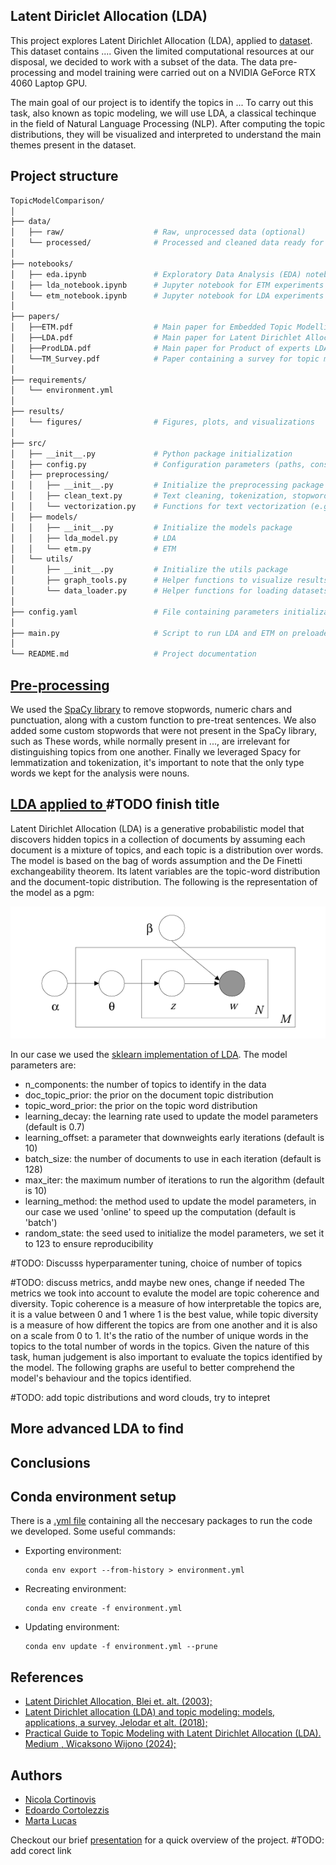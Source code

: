 ## Latent Diriclet Allocation (LDA)
This project explores Latent Dirichlet Allocation (LDA), applied to  [dataset]().
This dataset contains .... 
Given the limited computational resources at our disposal, we decided to work with a subset of the data.
The data pre-processing and model training were carried out on a NVIDIA GeForce RTX 4060 Laptop GPU.


The main goal of our project is to identify the topics in ...
To carry out this task, also known as topic modeling, we will use LDA, a classical techinque in the field of Natural Language Processing (NLP).
After computing the topic distributions, they will be visualized and interpreted to understand the main themes present in the dataset.

## Project structure

```bash
TopicModelComparison/
│
├── data/
│   ├── raw/                    # Raw, unprocessed data (optional)
│   └── processed/              # Processed and cleaned data ready for modeling
│
├── notebooks/
│   ├── eda.ipynb               # Exploratory Data Analysis (EDA) notebook
│   ├── lda_notebook.ipynb      # Jupyter notebook for ETM experiments and testing
│   └── etm_notebook.ipynb      # Jupyter notebook for LDA experiments and testing
│
├── papers/
│   ├──ETM.pdf                  # Main paper for Embedded Topic Modelling (ETM)
│   ├──LDA.pdf                  # Main paper for Latent Dirichlet Allocation (LDA)
│   ├──ProdLDA.pdf              # Main paper for Product of experts LDA (ProdLDA)
│   └──TM_Survey.pdf            # Paper containing a survey for topic model techniques
│
├── requirements/
│   └── environment.yml
│
├── results/
│   └── figures/                # Figures, plots, and visualizations
│
├── src/
│   ├── __init__.py             # Python package initialization
│   ├── config.py               # Configuration parameters (paths, constants etc.)
│   ├── preprocessing/
│   │   ├── __init__.py         # Initialize the preprocessing package
│   │   ├── clean_text.py       # Text cleaning, tokenization, stopword removal, etc.
│   │   └── vectorization.py    # Functions for text vectorization (e.g., TF-IDF)
│   ├── models/
│   │   ├── __init__.py         # Initialize the models package
│   │   ├── lda_model.py        # LDA
│   │   └── etm.py              # ETM
│   └── utils/
│       ├── __init__.py         # Initialize the utils package
│       ├── graph_tools.py      # Helper functions to visualize results
│       └── data_loader.py      # Helper functions for loading datasets
│
├── config.yaml                 # File containing parameters initialization
│
├── main.py                     # Script to run LDA and ETM on preloaded dataset
│
└── README.md                   # Project documentation
```

## [Pre-processing](model/preprocessing.py)
We used the [SpaCy library](https://spacy.io/usage/linguistic-features) to remove stopwords, numeric chars and punctuation, along with a custom function to pre-treat sentences.
We also added some custom stopwords that were not present in the SpaCy library, such as 
These words, while normally present in ..., are irrelevant for distinguishing topics from one another.
Finally we leveraged Spacy for lemmatization and tokenization, it's important to note that the only type words we kept for the analysis were nouns.

## [LDA applied to ](LDA+BERT_songs.ipynb)   #TODO finish title
Latent Dirichlet Allocation (LDA) is a generative probabilistic model that discovers hidden topics in a collection of documents by assuming each document is a mixture of topics, and each topic is a distribution over words.
The model is based on the bag of words assumption and the De Finetti exchangeability theorem. 
Its latent variables are the topic-word distribution and the document-topic distribution.
The following is the representation of the model as a pgm:

![alt text](images/LDA.png)


In our case we used the [sklearn implementation of LDA](https://scikit-learn.org/stable/modules/generated/sklearn.decomposition.LatentDirichletAllocation.html#re25e5648fc37-1).
The model parameters are:
- n_components: the number of topics to identify in the data
- doc_topic_prior: the prior on the document topic distribution 
- topic_word_prior: the prior on the topic word distribution 
- learning_decay: the learning rate used to update the model parameters (default is 0.7)
- learning_offset: a parameter that downweights early iterations (default is 10)
- batch_size: the number of documents to use in each iteration (default is 128)
- max_iter: the maximum number of iterations to run the algorithm (default is 10)
- learning_method: the method used to update the model parameters, in our case we used 'online' to speed up the computation (default is 'batch')
- random_state: the seed used to initialize the model parameters, we set it to 123 to ensure reproducibility

#TODO: Discusss hyperparamenter tuning, choice of number of topics




#TODO: discuss metrics, andd maybe new ones, change if needed
The metrics we took into account to evalute the model are topic coherence and diversity.
Topic coherence is a measure of how interpretable the topics are, it is a value between 0 and 1 where 1 is the best value, while
topic diversity is a measure of how different the topics are from one another and it is also on a scale from 0 to 1. 
It's the ratio of the number of unique words in the topics to the total number of words in the topics.
Given the nature of this task, human judgement is also important to evaluate the topics identified by the model. The following graphs are useful to better comprehend the model's behaviour and the topics identified.

#TODO: add topic distributions and word clouds, try to intepret



## More advanced LDA to find 





## Conclusions




## Conda environment setup
There is a [.yml file](environment.yml) containing all the neccesary packages to run the code we developed.
Some useful commands:
* Exporting environment:
  ```
  conda env export --from-history > environment.yml
  ```
 
* Recreating environment:
  ```
  conda env create -f environment.yml
  ```
* Updating environment:
  ```
  conda env update -f environment.yml --prune
  ```
  
## References
- [Latent Dirichlet Allocation, Blei et. alt. (2003);](/References/Main_paper.pdf)
- [Latent Dirichlet allocation (LDA) and topic modeling: models, applications, a survey, Jelodar et alt. (2018);](/References/LDA_survey.pdf)
- [Practical Guide to Topic Modeling with Latent Dirichlet Allocation (LDA). Medium , Wicaksono Wijono (2024);](https://towardsdatascience.com/practical-guide-to-topic-modeling-with-lda-05cd6b027bdf)


## Authors
- [Nicola Cortinovis](https://github.com/NicolaCortinovis)
- [Edoardo Cortolezzis](https://github.com/EdoardoCortolezzis)
- [Marta Lucas](https://github.com/15Max)

Checkout our brief [presentation](presentation.pdf) for a quick overview of the project. #TODO: add corect link

